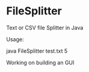 # FileSplitter
Text or CSV file Splitter in Java

Usage:

java FileSplitter test.txt 5

Working on building an GUI
